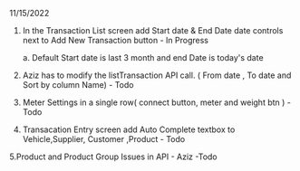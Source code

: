11/15/2022

1. In the Transaction List screen add Start date & End Date date controls next to Add New Transaction button - In Progress

   a. Default Start date is last 3 month and end Date is today's date

2. Aziz has to modify the listTransaction API call. ( From date , To date and Sort by column Name) - Todo

3. Meter Settings in a single row( connect button, meter and weight btn ) - Todo

4. Transacation Entry screen add Auto Complete textbox to Vehicle,Supplier, Customer ,Product - Todo

5.Product and Product Group Issues in API - Aziz -Todo
